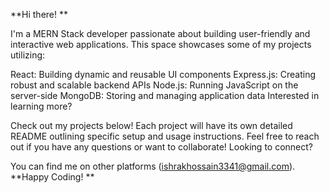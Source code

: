 **Hi there! **

I'm a MERN Stack developer passionate about building user-friendly and interactive web applications.  This space showcases some of my projects utilizing:

React: Building dynamic and reusable UI components
Express.js: Creating robust and scalable backend APIs
Node.js: Running JavaScript on the server-side
MongoDB: Storing and managing application data
Interested in learning more?

Check out my projects below! Each project will have its own detailed README outlining specific setup and usage instructions.
Feel free to reach out if you have any questions or want to collaborate!
Looking to connect?

You can find me on other platforms (ishrakhossain3341@gmail.com).
**Happy Coding! **
